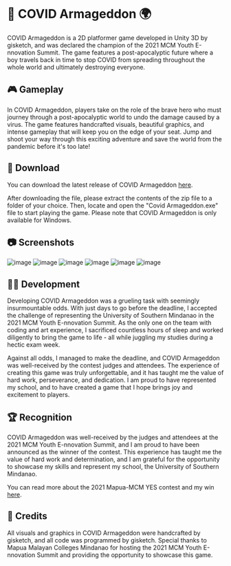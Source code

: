# 🦠 COVID Armageddon 🌍

COVID Armageddon is a 2D platformer game developed in Unity 3D by gisketch, and was declared the champion of the 2021 MCM Youth E-nnovation Summit. The game features a post-apocalyptic future where a boy travels back in time to stop COVID from spreading throughout the whole world and ultimately destroying everyone. 

## 🎮 Gameplay

In COVID Armageddon, players take on the role of the brave hero who must journey through a post-apocalyptic world to undo the damage caused by a virus. The game features handcrafted visuals, beautiful graphics, and intense gameplay that will keep you on the edge of your seat. Jump and shoot your way through this exciting adventure and save the world from the pandemic before it's too late!

## 💾 Download

You can download the latest release of COVID Armageddon [here](https://github.com/gisketch/covid-Armageddon/releases).

After downloading the file, please extract the contents of the zip file to a folder of your choice. Then, locate and open the "Covid Armageddon.exe" file to start playing the game. Please note that COVID Armageddon is only available for Windows.

## 📷 Screenshots

![image](https://user-images.githubusercontent.com/78424395/225003522-9b94dd8b-e47d-4f12-9591-0106eab94b03.png)
![image](https://user-images.githubusercontent.com/78424395/225003438-8e8e55d3-701c-44be-a211-ae79a49e2ff3.png)
![image](https://user-images.githubusercontent.com/78424395/225003457-36c2779d-c335-4997-89dd-60d01065e04d.png)
![image](https://user-images.githubusercontent.com/78424395/225003491-42076353-0305-4ba9-99c3-c283fac847c1.png)
![image](https://user-images.githubusercontent.com/78424395/225003811-2ae2ea38-5e7a-49dd-85dc-cad9aa1e1546.png)
![image](https://user-images.githubusercontent.com/78424395/225003821-e1837655-fb4e-4b4a-ae2c-49966f808b47.png)

## 👨‍💻 Development

Developing COVID Armageddon was a grueling task with seemingly insurmountable odds. With just days to go before the deadline, I accepted the challenge of representing the University of Southern Mindanao in the 2021 MCM Youth E-nnovation Summit. As the only one on the team with coding and art experience, I sacrificed countless hours of sleep and worked diligently to bring the game to life - all while juggling my studies during a hectic exam week. 

Against all odds, I managed to make the deadline, and COVID Armageddon was well-received by the contest judges and attendees. The experience of creating this game was truly unforgettable, and it has taught me the value of hard work, perseverance, and dedication. I am proud to have represented my school, and to have created a game that I hope brings joy and excitement to players.

## 🏆 Recognition

COVID Armageddon was well-received by the judges and attendees at the 2021 MCM Youth E-nnovation Summit, and I am proud to have been announced as the winner of the contest. This experience has taught me the value of hard work and determination, and I am grateful for the opportunity to showcase my skills and represent my school, the University of Southern Mindanao. 

You can read more about the 2021 Mapua-MCM YES contest and my win [here](https://mcm.edu.ph/2021-mapuamcm-yes-translating-vision-into-movement/).

## 🙏 Credits

All visuals and graphics in COVID Armageddon were handcrafted by gisketch, and all code was programmed by gisketch. Special thanks to Mapua Malayan Colleges Mindanao for hosting the 2021 MCM Youth E-nnovation Summit and providing the opportunity to showcase this game. 

